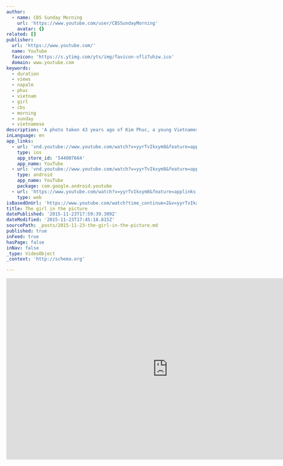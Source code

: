 ```yaml
---
author:
  - name: CBS Sunday Morning
    url: 'https://www.youtube.com/user/CBSSundayMorning'
    avatar: {}
related: []
publisher:
  url: 'https://www.youtube.com/'
  name: YouTube
  favicon: 'https://s.ytimg.com/yts/img/favicon-vflz7uhzw.ico'
  domain: www.youtube.com
keywords:
  - duration
  - views
  - napalm
  - phuc
  - vietnam
  - girl
  - cbs
  - morning
  - sunday
  - vietnamese
description: 'A photo taken 43 years ago of Kim Phuc, a young Vietnamese girl fleeing naked from a napalm attack, continues to resonate today as the personification of the horrors of war. Jane Pauley revisits that horrific chapter of the Vietnam War, and finds out how Kim Phuc - now 52 - has found healing and peace.'
inLanguage: en
app_links:
  - url: 'vnd.youtube://www.youtube.com/watch?v=yyrTvIkxym8&feature=applinks'
    type: ios
    app_store_id: '544007664'
    app_name: YouTube
  - url: 'vnd.youtube://www.youtube.com/watch?v=yyrTvIkxym8&feature=applinks'
    type: android
    app_name: YouTube
    package: com.google.android.youtube
  - url: 'https://www.youtube.com/watch?v=yyrTvIkxym8&feature=applinks'
    type: web
isBasedOnUrl: 'https://www.youtube.com/watch?time_continue=2&v=yyrTvIkxym8'
title: The girl in the picture
datePublished: '2015-11-23T17:59:39.309Z'
dateModified: '2015-11-23T17:45:18.815Z'
sourcePath: _posts/2015-11-23-the-girl-in-the-picture.md
published: true
inFeed: true
hasPage: false
inNav: false
_type: VideoObject
_context: 'http://schema.org'

---
```

<iframe src="https://cdn.embedly.com/widgets/media.html?src=https%3A%2F%2Fwww.youtube.com%2Fembed%2FyyrTvIkxym8%3Ffeature%3Doembed&amp;url=https%3A%2F%2Fwww.youtube.com%2Fwatch%3Ftime_continue%3D2%26v%3DyyrTvIkxym8&amp;image=https%3A%2F%2Fi.ytimg.com%2Fvi%2FyyrTvIkxym8%2Fhqdefault.jpg&amp;key=b7d04c9b404c499eba89ee7072e1c4f7&amp;type=text%2Fhtml&amp;schema=youtube" width="854" height="480" scrolling="no" frameborder="0" allowfullscreen="allowfullscreen" style=""></iframe>